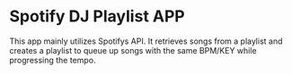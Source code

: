 # Spotify DJ Playlist APP
This app mainly utilizes Spotifys API. It retrieves songs from a playlist and creates a playlist to queue up songs with the same BPM/KEY while progressing the tempo.
